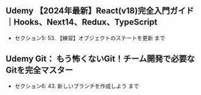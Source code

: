 ## Udemy 【2024年最新】React(v18)完全入門ガイド｜Hooks、Next14、Redux、TypeScript
- セクション5: 53. 【練習】オブジェクトのステートを更新 まで

## Udemy Git： もう怖くないGit！チーム開発で必要なGitを完全マスター
- セクション6: 43. 新しいブランチを作成しよう まで
